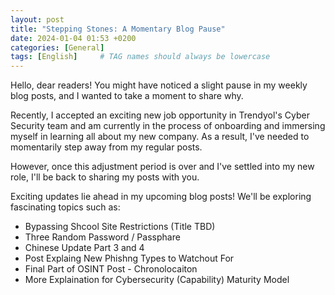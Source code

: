 ```yaml
---
layout: post
title: "Stepping Stones: A Momentary Blog Pause"
date: 2024-01-04 01:53 +0200
categories: [General]
tags: [English]     # TAG names should always be lowercase
---
```


Hello, dear readers! You might have noticed a slight pause in my weekly blog posts, and I wanted to take a moment to share why.

Recently, I accepted an exciting new job opportunity in Trendyol's Cyber Security team and am currently in the process of onboarding and immersing myself in learning all about my new company. As a result, I've needed to momentarily step away from my regular posts.

However, once this adjustment period is over and I've settled into my new role, I'll be back to sharing my posts with you.

Exciting updates lie ahead in my upcoming blog posts! We'll be exploring fascinating topics such as:

- Bypassing Shcool Site Restrictions (Title TBD)
- Three Random Password / Passphare
- Chinese Update Part 3 and 4
- Post Explaing New Phishng Types to Watchout For
- Final Part of OSINT Post - Chronolocaiton
- More Explaination for Cybersecurity (Capability) Maturity Model